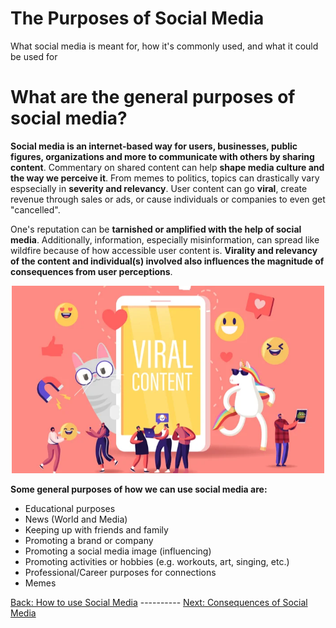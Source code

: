 # The Purposes of Social Media
What social media is meant for, how it's commonly used, and what it could be used for
# What are the general purposes of social media?
**Social media is an internet-based way for users, businesses, public figures, organizations and more to communicate with others by sharing content**. Commentary on shared content can help **shape media culture and the way we perceive it**. From memes to politics, topics can drastically vary espsecially in **severity and relevancy**. User content can go **viral**, create revenue through sales or ads, or cause individuals or companies to even get "cancelled".

One's reputation can be **tarnished or amplified with the help of social media**. Additionally, information, especially misinformation, can spread like wildfire because of how accessible user content is. **Virality and relevancy of the content and individual(s) involved also influences the magnitude of consequences from user perceptions**.

<p align="center"><img src="viral.jpg" alt="Viral Illustration" style="height: 300px; width:500px;"/></p>

**Some general purposes of how we can use social media are:**
- Educational purposes
- News (World and Media)
- Keeping up with friends and family
- Promoting a brand or company
- Promoting a social media image (influencing)
- Promoting activities or hobbies (e.g. workouts, art, singing, etc.)
- Professional/Career purposes for connections
- Memes

[Back: How to use Social Media](https://link-url-here.org) ---------- [Next: Consequences of Social Media](https://link-url-here.org)
